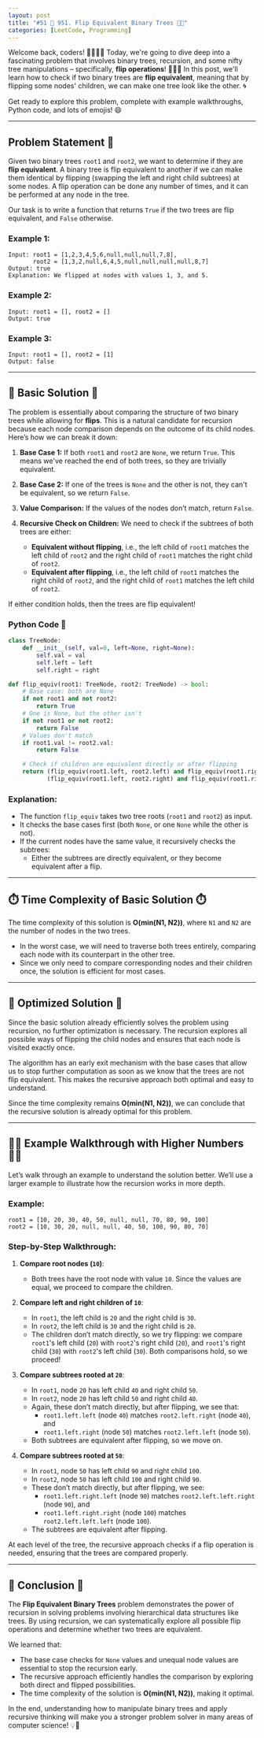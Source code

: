 ```yaml
---
layout: post
title: "#51 🌳 951. Flip Equivalent Binary Trees 🧠🚀"
categories: [LeetCode, Programming]
---
```


Welcome back, coders! 👨‍💻👩‍💻 Today, we're going to dive deep into a fascinating problem that involves binary trees, recursion, and some nifty tree manipulations – specifically, **flip operations**! 🌲🔀🌲 In this post, we'll learn how to check if two binary trees are **flip equivalent**, meaning that by flipping some nodes' children, we can make one tree look like the other. 🌀

Get ready to explore this problem, complete with example walkthroughs, Python code, and lots of emojis! 😄

---

## Problem Statement 📝

Given two binary trees `root1` and `root2`, we want to determine if they are **flip equivalent**. A binary tree is flip equivalent to another if we can make them identical by flipping (swapping the left and right child subtrees) at some nodes. A flip operation can be done any number of times, and it can be performed at any node in the tree.

Our task is to write a function that returns `True` if the two trees are flip equivalent, and `False` otherwise.

### Example 1:

```
Input: root1 = [1,2,3,4,5,6,null,null,null,7,8], 
       root2 = [1,3,2,null,6,4,5,null,null,null,null,8,7]
Output: true
Explanation: We flipped at nodes with values 1, 3, and 5.
```

### Example 2:

```
Input: root1 = [], root2 = []
Output: true
```

### Example 3:

```
Input: root1 = [], root2 = [1]
Output: false
```

---

## 🌟 Basic Solution 🌟

The problem is essentially about comparing the structure of two binary trees while allowing for **flips**. This is a natural candidate for recursion because each node comparison depends on the outcome of its child nodes. Here’s how we can break it down:

1. **Base Case 1:** If both `root1` and `root2` are `None`, we return `True`. This means we've reached the end of both trees, so they are trivially equivalent. 
   
2. **Base Case 2:** If one of the trees is `None` and the other is not, they can't be equivalent, so we return `False`.

3. **Value Comparison:** If the values of the nodes don’t match, return `False`.

4. **Recursive Check on Children:** We need to check if the subtrees of both trees are either:
   - **Equivalent without flipping**, i.e., the left child of `root1` matches the left child of `root2` and the right child of `root1` matches the right child of `root2`.
   - **Equivalent after flipping**, i.e., the left child of `root1` matches the right child of `root2`, and the right child of `root1` matches the left child of `root2`.

If either condition holds, then the trees are flip equivalent!

### Python Code 🐍

```python
class TreeNode:
    def __init__(self, val=0, left=None, right=None):
        self.val = val
        self.left = left
        self.right = right

def flip_equiv(root1: TreeNode, root2: TreeNode) -> bool:
    # Base case: both are None
    if not root1 and not root2:
        return True
    # One is None, but the other isn't
    if not root1 or not root2:
        return False
    # Values don't match
    if root1.val != root2.val:
        return False

    # Check if children are equivalent directly or after flipping
    return (flip_equiv(root1.left, root2.left) and flip_equiv(root1.right, root2.right)) or \
           (flip_equiv(root1.left, root2.right) and flip_equiv(root1.right, root2.left))
```

### Explanation:

- The function `flip_equiv` takes two tree roots (`root1` and `root2`) as input.
- It checks the base cases first (both `None`, or one `None` while the other is not).
- If the current nodes have the same value, it recursively checks the subtrees:
  - Either the subtrees are directly equivalent, or they become equivalent after a flip.

---

## ⏱️ Time Complexity of Basic Solution ⏱️

The time complexity of this solution is **O(min(N1, N2))**, where `N1` and `N2` are the number of nodes in the two trees.

- In the worst case, we will need to traverse both trees entirely, comparing each node with its counterpart in the other tree.
- Since we only need to compare corresponding nodes and their children once, the solution is efficient for most cases.

---

## 🌟 Optimized Solution 🌟

Since the basic solution already efficiently solves the problem using recursion, no further optimization is necessary. The recursion explores all possible ways of flipping the child nodes and ensures that each node is visited exactly once.

The algorithm has an early exit mechanism with the base cases that allow us to stop further computation as soon as we know that the trees are not flip equivalent. This makes the recursive approach both optimal and easy to understand.

Since the time complexity remains **O(min(N1, N2))**, we can conclude that the recursive solution is already optimal for this problem.

---

## 🧑‍🏫 Example Walkthrough with Higher Numbers 🧑‍🏫

Let’s walk through an example to understand the solution better. We’ll use a larger example to illustrate how the recursion works in more depth.

### Example:

```
root1 = [10, 20, 30, 40, 50, null, null, 70, 80, 90, 100]
root2 = [10, 30, 20, null, null, 40, 50, 100, 90, 80, 70]
```

### Step-by-Step Walkthrough:

1. **Compare root nodes (`10`)**:
   - Both trees have the root node with value `10`. Since the values are equal, we proceed to compare the children.

2. **Compare left and right children of `10`**:
   - In `root1`, the left child is `20` and the right child is `30`.
   - In `root2`, the left child is `30` and the right child is `20`.
   - The children don’t match directly, so we try flipping: we compare `root1`'s left child (`20`) with `root2`'s right child (`20`), and `root1`'s right child (`30`) with `root2`'s left child (`30`). Both comparisons hold, so we proceed!

3. **Compare subtrees rooted at `20`**:
   - In `root1`, node `20` has left child `40` and right child `50`.
   - In `root2`, node `20` has left child `50` and right child `40`.
   - Again, these don’t match directly, but after flipping, we see that:
     - `root1.left.left` (node `40`) matches `root2.left.right` (node `40`), and
     - `root1.left.right` (node `50`) matches `root2.left.left` (node `50`).
   - Both subtrees are equivalent after flipping, so we move on.

4. **Compare subtrees rooted at `50`**:
   - In `root1`, node `50` has left child `90` and right child `100`.
   - In `root2`, node `50` has left child `100` and right child `90`.
   - These don’t match directly, but after flipping, we see:
     - `root1.left.right.left` (node `90`) matches `root2.left.left.right` (node `90`), and
     - `root1.left.right.right` (node `100`) matches `root2.left.left.left` (node `100`).
   - The subtrees are equivalent after flipping.

At each level of the tree, the recursive approach checks if a flip operation is needed, ensuring that the trees are compared properly.

---

## 🏁 Conclusion 🏁

The **Flip Equivalent Binary Trees** problem demonstrates the power of recursion in solving problems involving hierarchical data structures like trees. By using recursion, we can systematically explore all possible flip operations and determine whether two trees are equivalent.

We learned that:
- The base case checks for `None` values and unequal node values are essential to stop the recursion early.
- The recursive approach efficiently handles the comparison by exploring both direct and flipped possibilities.
- The time complexity of the solution is **O(min(N1, N2))**, making it optimal.

In the end, understanding how to manipulate binary trees and apply recursive thinking will make you a stronger problem solver in many areas of computer science! 💡🌳
